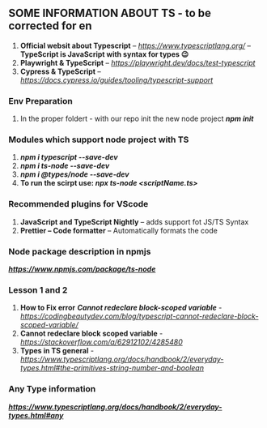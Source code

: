 ## SOME INFORMATION ABOUT TS - to be corrected for en
1. **Official websit about Typescript** – *https://www.typescriptlang.org/* – **TypeScript is JavaScript with syntax for types 😉**
2. **Playwright & TypeScript** – *https://playwright.dev/docs/test-typescript*
3. **Cypress & TypeScript** – *https://docs.cypress.io/guides/tooling/typescript-support*

### Env Preparation
1. In the proper foldert  - with our repo init the new node project
***npm init***

### Modules which support node project with TS
1. ***npm i typescript --save-dev***
2. ***npm i ts-node --save-dev***
3. ***npm i @types/node --save-dev***
4. **To run the scirpt use: *npx ts-node <scriptName.ts>***


### Recommended plugins for VScode
1. **JavaScript and TypeScript Nightly** – adds support fot JS/TS Syntax
2. **Prettier – Code formatter** – Automatically formats the code

 ### Node package description in npmjs
 ***https://www.npmjs.com/package/ts-node***

### Lesson 1 and 2
1. **How to Fix error** ***Cannot redeclare block-scoped variable*** -  *https://codingbeautydev.com/blog/typescript-cannot-redeclare-block-scoped-variable/*
2. **Cannot redeclare block scoped variable** - *https://stackoverflow.com/a/62912102/4285480*
3. **Types in TS general** - *https://www.typescriptlang.org/docs/handbook/2/everyday-types.html#the-primitives-string-number-and-boolean*

### Any Type information
***https://www.typescriptlang.org/docs/handbook/2/everyday-types.html#any***

